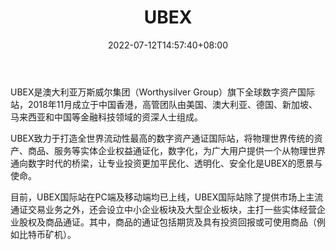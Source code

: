 ﻿---
weight: 
title: "UBEX"
description: "UBEX是澳大利亚万斯威尔集团（W…"
date: 2022-07-12T14:57:40+08:00
lastmod: 2022-07-12T14:57:40+08:00
draft: false
authors: ["Simon"]
featuredImage: "ubex.webp"
link: "https://www.ubex.one/"
tags: ["交易所","UBEX"]
categories: ["navigation"]
navigation: ["交易所"]
lightgallery: true
toc: true
pinned: false
recommend: false
recommend1: false
---
UBEX是澳大利亚万斯威尔集团（Worthysilver Group）旗下全球数字资产国际站，2018年11月成立于中国香港，高管团队由美国、澳大利亚、德国、新加坡、马来西亚和中国等金融科技领域的资深人士组成。

UBEX致力于打造全世界流动性最高的数字资产通证国际站，将物理世界传统的资产、商品、服务等实体企业权益通证化，数字化，为广大用户提供一个从物理世界通向数字时代的桥梁，让专业投资更加平民化、透明化、安全化是UBEX的愿景与使命。

目前，UBEX国际站在PC端及移动端均已上线，UBEX国际站除了提供市场上主流通证交易业务之外，还会设立中小企业板块及大型企业板块，主打一些实体经营企业股权及商品通证。其中，商品的通证包括期货及具有投资回报或可使用商品（例如比特币矿机）。